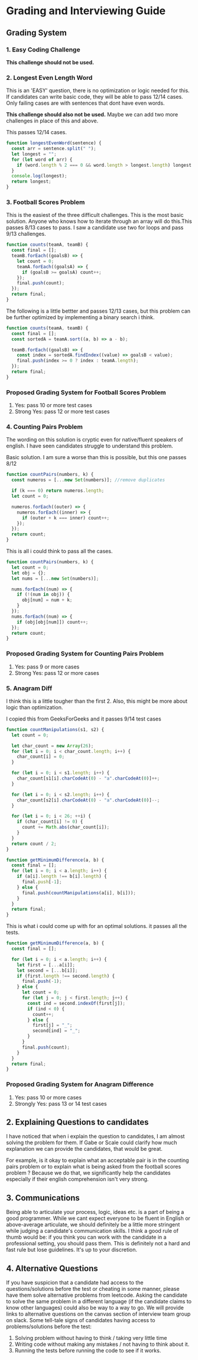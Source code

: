 # Grading and Interviewing Guide

## Grading System

### 1. Easy Coding Challenge
**This challenge should not be used.** 

### 2. Longest Even Length Word
This is an 'EASY' question, there is no optimization or logic needed for this. If candidates can write basic code, they will be able to pass 12/14 cases. Only failing cases are with sentences that dont have even words.

**This challenge should also not be used.** Maybe we can add two more challenges in place of this and above. 

This passes 12/14 cases.

```javascript
function longestEvenWord(sentence) {
  const arr = sentence.split(" ");
  let longest = "";
  for (let word of arr) {
    if (word.length % 2 === 0 && word.length > longest.length) longest = word;
  }
  console.log(longest);
  return longest;
}
```

### 3. Football Scores Problem
This is the easiest of the three difficult challenges. 
This is the most basic solution. Anyone who knows how to iterate through an array will do this.This passes 8/13 cases to pass. I saw a candidate use two for loops and pass 9/13 challenges.

```javascript
function counts(teamA, teamB) {
  const final = [];
  teamB.forEach((goalsB) => {
    let count = 0;
    teamA.forEach((goalsA) => {
      if (goalsB >= goalsA) count++;
    });
    final.push(count);
  });
  return final;
}
```

The following is a little bettter and passes 12/13 cases, but this problem can be further optimized by implementing a binary search i think.

```javascript
function counts(teamA, teamB) {
  const final = [];
  const sortedA = teamA.sort((a, b) => a - b);

  teamB.forEach((goalsB) => {
    const index = sortedA.findIndex((value) => goalsB < value);
    final.push(index >= 0 ? index : teamA.length);
  });
  return final;
}
```

### Proposed Grading System for Football Scores Problem

1. Yes: pass 10 or more test cases
2. Strong Yes: pass 12 or more test cases

### 4. Counting Pairs Problem

The wording on this solution is cryptic even for native/fluent speakers of english. I have seen candidates struggle to understand this problem. 

Basic solution. I am sure a worse than this is possible, but this one passes 8/12

```javascript
function countPairs(numbers, k) {
  const numeros = [...new Set(numbers)]; //remove duplicates

  if (k === 0) return numeros.length;
  let count = 0;

  numeros.forEach((outer) => {
    numeros.forEach((inner) => {
      if (outer + k === inner) count++;
    });
  });
  return count;
}
```

This is all i could think to pass all the cases.

```javascript
function countPairs(numbers, k) {
  let count = 0;
  let obj = {};
  let nums = [...new Set(numbers)];

  nums.forEach((num) => {
    if (!(num in obj)) {
      obj[num] = num + k;
    }
  });
  nums.forEach((num) => {
    if (obj[obj[num]]) count++;
  });
  return count;
}
```

### Proposed Grading System for Counting Pairs Problem

1. Yes: pass 9 or more cases
2. Strong Yes: pass 12 or more cases

### 5. Anagram Diff

I think this is a little tougher than the first 2. Also, this might be more about logic than optimization.

I copied this from GeeksForGeeks and it passes 9/14 test cases

```javascript
function countManipulations(s1, s2) {
  let count = 0;

  let char_count = new Array(26);
  for (let i = 0; i < char_count.length; i++) {
    char_count[i] = 0;
  }

  for (let i = 0; i < s1.length; i++) {
    char_count[s1[i].charCodeAt(0) - "a".charCodeAt(0)]++;
  }

  for (let i = 0; i < s2.length; i++) {
    char_count[s2[i].charCodeAt(0) - "a".charCodeAt(0)]--;
  }

  for (let i = 0; i < 26; ++i) {
    if (char_count[i] != 0) {
      count += Math.abs(char_count[i]);
    }
  }
  return count / 2;
}

function getMinimumDifference(a, b) {
  const final = [];
  for (let i = 0; i < a.length; i++) {
    if (a[i].length !== b[i].length) {
      final.push[-1];
    } else {
      final.push(countManipulations(a[i], b[i]));
    }
  }
  return final;
}
```

This is what i could come up with for an optimal solutions. it passes all the tests.

```javascript
function getMinimumDifference(a, b) {
  const final = [];

  for (let i = 0; i < a.length; i++) {
    let first = [...a[i]];
    let second = [...b[i]];
    if (first.length !== second.length) {
      final.push(-1);
    } else {
      let count = 0;
      for (let j = 0; j < first.length; j++) {
        const ind = second.indexOf(first[j]);
        if (ind < 0) {
          count++;
        } else {
          first[j] = "_";
          second[ind] = "_";
        }
      }
      final.push(count);
    }
  }
  return final;
}
```

### Proposed Grading System for Anagram Difference

1. Yes: pass 10 or more cases
2. Strongly Yes: pass 13 or 14 test cases

## 2. Explaining Questions to candidates
I have noticed that when i explain the question to candidates, I am almost solving the problem for them. If Gabe or Scale could clarify how much explanation we can provide the candidates, that would be great. 

For example, is it okay to explain what an acceptable pair is in the counting pairs problem or to explain what is being asked from the football scores problem ? Because we do that, we significantly help the candidates especially if their english comprehension isn't very strong.

## 3. Communications
Being able to articulate your process, logic, ideas etc. is a part of being a good programmer. While we cant expect everyone to be fluent in English or above-average articulate, we should definitely be a little more stringent while judging a candidate's communication skills. I think a good rule of thumb would be: if you think you can work with the candidate in a professional setting, you should pass them. This is definitely not a hard and fast rule but lose guidelines. It's up to your discretion.  

## 4. Alternative Questions
If you have suspicion that a candidate had access to the questions/solutions before the test or cheating in some manner, please have them solve alternative problems from leetcode. Asking the candidate to solve the same problem in a different language (if the candidate claims to know other languages) could also be way to a way to go. We will provide links to alternative questions on the canvas section of interview team group on slack. Some tell-tale signs of candidates having access to problems/solutions before the test:
1. Solving problem without having to think / taking very little time
2. Writing code without making any mistakes / not having to think about it.
3. Running the tests before running the code to see if it works.
